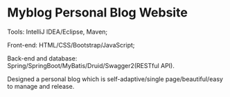 # Myblog Personal Blog Website

Tools: IntelliJ IDEA/Eclipse, Maven;

Front-end: HTML/CSS/Bootstrap/JavaScript;

Back-end and database: Spring/SpringBoot/MyBatis/Druid/Swagger2(RESTful API).

Designed a personal blog which is self-adaptive/single page/beautiful/easy to manage and release.
